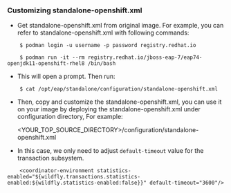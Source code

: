 ### Customizing standalone-openshift.xml

* Get standalone-openshift.xml from original image. For example, you can refer to standalone-openshift.xml with following commands:
```
    $ podman login -u username -p password registry.redhat.io

    $ podman run -it --rm registry.redhat.io/jboss-eap-7/eap74-openjdk11-openshift-rhel8 /bin/bash
```
* This will open a prompt. Then run:
```
    $ cat /opt/eap/standalone/configuration/standalone-openshift.xml
```
* Then, copy and customize the standalone-openshift.xml, you can use it on your image by deploying the standalone-openshift.xml under configuration directory, For example:

    <YOUR_TOP_SOURCE_DIRECTORY>/configuration/standalone-openshift.xml

* In this case, we only need to adjust `default-timeout` value for the transaction subsystem.
```
    <coordinator-environment statistics-enabled="${wildfly.transactions.statistics-enabled:${wildfly.statistics-enabled:false}}" default-timeout="3600"/>
```
